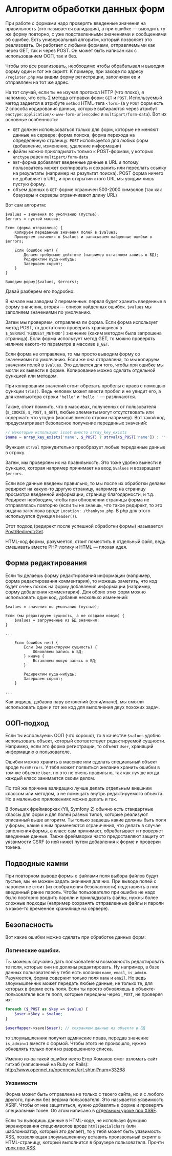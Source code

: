 # Алгоритм обработки данных форм

При работе с формами надо проверять введенные значения на правильность (это называется валидация), а при ошибке — выводить ту же форму повторно, с уже подставленными значениями и сообщениями об ошибке. Есть универсальный алгоритм, который позволяет это реализовать. Он работает с любыми формами, отправляемыми как через GET, так и через POST. Он может быть написан как с использованием ООП, так и без.

Чтобы это все реализовать, необходимо чтобы обрабатывал и выводил форму один и тот же скрипт. К примеру, при заходе по адресу `/register.php` мы видим форму регистрации, заполняем ее и отправляем на тот же адрес. 

На тот случай, если ты не изучал протокол HTTP (что плохо), я напомню, что есть 2 метода отправки форм: `GET` и `POST`. Используемый метод задается в атрибуте `method` HTML-тега `<form>` (а у `POST` форм есть 2 способа кодирования данных, которые выбираются через атрибут `enctype`: `application/x-www-form-urlencoded` и `multipart/form-data`). Вот их основные особенности: 

- `GET` должен использоваться только для форм, которые не меняют данные на сервере: форма поиска, форма перехода на определенную страницу. `POST` используется для любых форм (добавление, изменение, удаление информации)
- файлы можно прикладывать только к POST-формам, у которых `enctype` равен `multipart/form-data`
- `GET`-форма добавляет введенные данные в URL и потому пользователь может скопировать и сохранить или переслать ссылку на результаты (например на результат поиска). POST форма ничего не добавляет в URL, и при открытии этого URL мы увидим лишь пустую форму.
- объем данных в `GET`-форме ограничен 500-2000 символов (так как браузеры и серверы ограничивают длину URL)

Вот сам алгоритм: 

    $values = значения по умолчанию (пустые);
    $errors = пустой массив;

    Если (форма отправлена) {
        Копируем переданные значения полей в $values;
        Проверяем значения в $values и записываем найденные ошибки в $errors;

        Если (ошибок нет) {
            Делаем требуемое действие (например вставляем запись в БД);
            Редиректим куда-нибудь;
            Завершаем скрипт;
        }
    }

    Выводим форму($values, $errors);

Давай разберем его подробно. 

В начале мы заводим 2 переменные: первая будет хранить введенные в форму значения, вторая — список найденных ошибок. `$values` мы заполняем значениями по умолчанию.

Затем мы проверяем, отправлена ли форма. Если форма использует метод POST, то достаточно проверить хранящиеся в `$_SERVER['REQUEST_METHOD']` значение (каким методом была запрошена страница). Если форма использует метод GET, то можно проверять наличие какого-то параметра в массиве `$_GET`.

Если форма не отправлена, то мы просто выводим форму со значениями по умолчанию. Если же она отправлена, то мы копируем значения полей в `$values`. Это делается для того, чтобы при ошибке мы могли их вывести в форме. Копирование можно сделать отдельной функцией или методом. 

При копировании значений стоит обрезать пробелы с краев с помощью функции `trim()`. Ведь человек может ввести пробел и не увидит его, а для компьютера строки `'hello'` и `'hello '` — различаются.

Также, стоит помнить, что в массивах, полученных от пользователя  (`$_COOKIE`, `$_POST`, `$_GET`), любые элементы могут отсутствовать или содержать что угодно (массив вместо строки например). Вот такой код предусматривает безопасное получение переданных значений: 

```php
// Некоторые используют isset вместо array_key_exists
$name = array_key_exists('name', $_POST) ? strval($_POST['name']) : '';
```

Функция `strval` принудительно преобразует любые переданные данные в строку.

Затем, мы проверяем их на правильность. Это тоже удобно вынести в функцию, которая например принимает на вход `$values` и возвращает `$errors`. 

Если все данные введены правильно, то мы после их обработки делаем редирект на какую-то другую страницу, например на страницу просмотра введенной информации, страницу благодарности, и т.д. Редирект необходим, чтобы при обновлении страницы форма не отправлялась повторно (если ты не знаешь, что такое редирект, то это выдача заголовка вроде `Location: /thankyou.php`. В php для этого используется функция `header()`).

Этот подход (редирект после успешной обработки формы) называется [Post/Redirect/Get](https://ru.wikipedia.org/wiki/Post/Redirect/Get).

HTML-код формы, разумеется, стоит поместить в отдельный файл, ведь смешивать вместе PHP-логику и HTML — плохая идея.

## Форма редактирования

Если ты делаешь форму редактирования информации (например, форма редактирования комментария), то можешь заметить, что код будет очень похож на форму добавления информации (например, форму добавления комментария). Для обоих этих форм можно использовать один код, добавив несколько изменений: 

    $values = значения по умолчанию (пустые);

    Если (мы редактируем сущность, а не создаем новую) {
        $values = загруженные из БД значения;
    }

    ...

        Если (ошибок нет) {
            Если (мы редактируем сущность) {
                Обновляем запись в БД;
            } иначе {
                Вставляем новую запись в БД;
            }

            Редиректим куда-нибудь;
            Завершаем скрипт;
        }

    ...

Как видишь, добавив пару ветвлений (если/иначе), мы смогли использовать один и тот же код для выполнения двух похожих задач.

## ООП-подход

Если ты используешь ООП (что хорошо), то в качестве `$values` удобно использовать объект, который соответствует редактируемой сущности. Например, если это форма регистрации, то объект `User`, хранящий информацию о пользователе.

Ошибки можно хранить в массиве или сделать специальный объект вроде `FormErrors`. У тебя может появиться желание хранить ошибки в том же объекте `User`, но это не очень правильно, так как лучше когда каждый класс занимается своим делом.

По той же причине валидацию лучше делать отдельным внешним классом или методом, а не помещать внутрь редактируемого объекта. Но в маленьких приложениях можно делать и так.

В больших фреймворках (Yii, Symfony 2) обычно есть стандартные классы для форм и для полей разных типов, которые реализуют описанный выше алгоритм. Ты только задаешь какие должны быть поля у формы, какие к ним применяются ограничения, что делать в случае заполнения формы, а класс сам принимает, обрабатывает и проверяет введенные данные. Также фреймворки часто предоставляют защиту от уязвимости CSRF (о ней ниже) путем добавления к форме и проверки токена.

## Подводные камни

При повторном выводе формы с файлами поля выбора файлов будут пустые, мы не можем задать значения для них. При выводе полей с паролем не стоит (из соображения безопасности) подставлять в них введенный ранее пароль. Чтобы пользователю при ошибке не надо было повторно вводить пароли и прикладывать файлы, нужны более сложные подходы (например сохранять отправленные файлы и пароли в какое-то временное хранилище на сервере).

## Безопасность

Вот какие ошибки можно сделать при обработке данных форм: 

### Логические ошибки. 

Ты можешь случайно дать пользователям возможность редактировать те поля, которые они не должны редактировать. Ну например, в базе данных пользователей у тебя есть колонки `name`, `email`, `is_admin`. Разумеется, форма содержит только поля `name` и `email`. Но ведь злоумышленник может передать любые данные, не только те, для которых в форме есть поля. Если ты просто обновляешь в объекте-пользователе все те поля, которые переданы через `_POST`, не проверяя их:

```php
foreach ($_POST as $key => $value) {
    $user->$key = $value;
}

$userMapper->save($user); // сохраняем данные из объекта в БД
```

то злоумышленник получит админские права, передав значение `is_admin=1` вместе с формой. Чтобы этого не произошло, нужно обновлять только поля из разрешенного списка.

Именно из-за такой ошибки некто Егор Хомаков смог взломать сайт гитхаб (написанный на Ruby on Rails): http://www.opennet.ru/opennews/art.shtml?num=33268

### Уязвимости

Форма может быть отправлена не только с твоего сайта, но и с любого другого, причем без ведома пользователя. Это называется уязвимость XSRF. Чтобы от нее защититься, нужно добавлять к форме и проверять специальный токен. Об этом написано в [отдельном уроке про XSRF](security/xsrf.md).

Если ты выводишь данные в HTML-коде, не используя функцию экранирования спецсимволов вроде `htmlspecialchars` (или шаблонизатор, который это делает), то у тебя может быть уязвимость XSS, позволяющая злоумышленнику вставить произвольный скрипт в HTML-страницу, который выполнится в браузере пользователя. Прочти [урок про XSS](security/xss.md).

